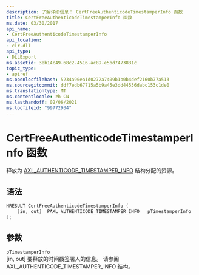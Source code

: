 ```yaml
---
description: 了解详细信息： CertFreeAuthenticodeTimestamperInfo 函数
title: CertFreeAuthenticodeTimestamperInfo 函数
ms.date: 03/30/2017
api_name:
- CertFreeAuthenticodeTimestamperInfo
api_location:
- clr.dll
api_type:
- DLLExport
ms.assetid: 3eb14c49-68c2-4516-ac89-e5bd7473831c
topic_type:
- apiref
ms.openlocfilehash: 5234a90ea1d0272a7409b1b0b4def2160b77a513
ms.sourcegitcommit: ddf7edb67715a5b9a45e3dd44536dabc153c1de0
ms.translationtype: MT
ms.contentlocale: zh-CN
ms.lasthandoff: 02/06/2021
ms.locfileid: "99772934"
---
```

# <a name="certfreeauthenticodetimestamperinfo-function"></a>CertFreeAuthenticodeTimestamperInfo 函数

释放为 [AXL_AUTHENTICODE_TIMESTAMPER_INFO](axl-authenticode-timestamper-info-structure.md) 结构分配的资源。

## <a name="syntax"></a>语法

```cpp
HRESULT CertFreeAuthenticodeTimestamperInfo (
    [in, out]  PAXL_AUTHENTICODE_TIMESTAMPER_INFO   pTimestamperInfo
);
```

## <a name="parameters"></a>参数

 `pTimestamperInfo`\
 [in, out] 要释放的时间戳签署人的信息。 请参阅 [AXL_AUTHENTICODE_TIMESTAMPER_INFO](axl-authenticode-timestamper-info-structure.md) 结构。

## <a name="return-value"></a>返回值

 如果此函数成功，则返回 `S_OK`。 否则，返回错误代码。

## <a name="requirements"></a>要求

**程序集**： clr.dll

## <a name="see-also"></a>请参阅

- [验证码](index.md)
